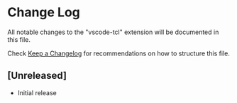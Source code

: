 # Change Log
All notable changes to the "vscode-tcl" extension will be documented in this file.

Check [Keep a Changelog](http://keepachangelog.com/) for recommendations on how to structure this file.

## [Unreleased]
- Initial release
